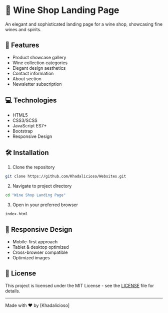 # 🍷 Wine Shop Landing Page

An elegant and sophisticated landing page for a wine shop, showcasing fine wines and spirits.

## 🚀 Features

- Product showcase gallery
- Wine collection categories
- Elegant design aesthetics
- Contact information
- About section
- Newsletter subscription

## 💻 Technologies

- HTML5
- CSS3/SCSS
- JavaScript ES7+
- Bootstrap
- Responsive Design

## 🛠️ Installation

1. Clone the repository
```bash
git clone https://github.com/Khadalicioso/Websites.git
```

2. Navigate to project directory
```bash
cd "Wine Shop Landing Page"
```

3. Open in your preferred browser
```bash
index.html
```

## 📱 Responsive Design

- Mobile-first approach
- Tablet & desktop optimized
- Cross-browser compatible
- Optimized images

## 📄 License

This project is licensed under the MIT License - see the [LICENSE](../LICENSE) file for details.

---

Made with ❤️ by [Khadalicioso]

